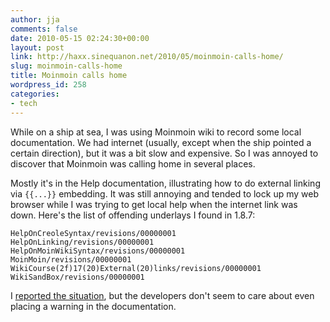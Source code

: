 ```yaml
---
author: jja
comments: false
date: 2010-05-15 02:24:30+00:00
layout: post
link: http://haxx.sinequanon.net/2010/05/moinmoin-calls-home/
slug: moinmoin-calls-home
title: Moinmoin calls home
wordpress_id: 258
categories:
- tech
---
```


While on a ship at sea, I was using Moinmoin wiki to record some local
documentation. We had internet (usually, except when the ship pointed a
certain direction), but it was a bit slow and expensive. So I was annoyed to
discover that Moinmoin was calling home in several places.

<!-- more -->

Mostly it's in the
Help documentation, illustrating how to do external linking via `{{...}}`
embedding. It was still annoying and tended to lock up my web browser while I
was trying to get local help when the internet link was down. Here's the list
of offending underlays I found in 1.8.7:

    HelpOnCreoleSyntax/revisions/00000001
    HelpOnLinking/revisions/00000001
    HelpOnMoinWikiSyntax/revisions/00000001
    MoinMoin/revisions/00000001
    WikiCourse(2f)17(20)External(20)links/revisions/00000001
    WikiSandBox/revisions/00000001

I [reported the situation](http://moinmo.in/MoinMoinBugs/1.8CallsHome),
but the developers don't seem to care about even placing a warning in the
documentation.
